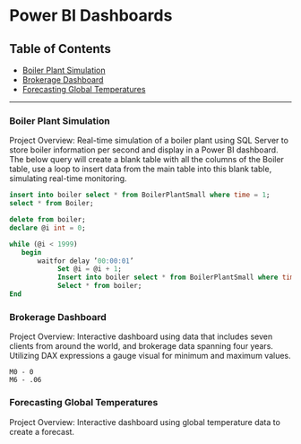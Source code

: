 # Power BI Dashboards

## Table of Contents 

- [Boiler Plant Simulation](#boiler-plant-simulation)
- [Brokerage Dashboard](#brokerage-dashboard)
- [Forecasting Global Temperatures](#forecasting-global-temperatures)
---
### Boiler Plant Simulation 

Project Overview:  Real-time simulation of a boiler plant using SQL Server to store boiler information per second and display in a Power BI dashboard.
The below query will create a blank table with all the columns of the Boiler table, use a loop to insert data from the main table into this blank table, simulating real-time monitoring.

```sql
insert into boiler select * from BoilerPlantSmall where time = 1; 
select * from Boiler; 

delete from boiler; 
declare @i int = 0;

while (@i < 1999)
   begin 
       waitfor delay ’00:00:01’
            Set @i = @i + 1; 
            Insert into boiler select * from BoilerPlantSmall where time = @1; 
            Select * from boiler; 
End 
```

### Brokerage Dashboard

Project Overview: Interactive dashboard using data that includes seven clients from around the world, and brokerage data spanning four years.
Utilizing DAX expressions a gauge visual for minimum and maximum values. 

```dax
M0 - 0
M6 - .06
```

### Forecasting Global Temperatures 

Project Overview: Interactive dashboard using global temperature data to create a forecast.
